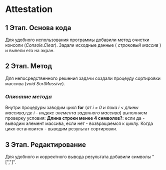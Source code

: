# Attestation

## 1 Этап. **Основа кода**
Для удобного использования программы добавили метод очистки консоли (_Console.Clear_).
Задали исходные данные ( _строковый массив_ ) и вывели его на экран.

 ## 2 Этап. **Метод**
 Для непосредственного решения задачи создали процеуду сортировки массива (_void SortMassive_).
  ### *Описание метода*
  Внутри процедуры заводим цикл **for** (_от i = 0 и пока i < длины массива,где i - индекс элемента заданного массива_) выполняем проверку условия:
  **Длина строки менее 4 символов?**: если да - выводим элемент массива, если нет - возвращаемся к циклу.
  Когда цикл остановится - выводим результат сортировки.
 
 ## 3 Этап. **Редактирование**
 Для удобного и корректного вывода результата добавили символы "[","]".
